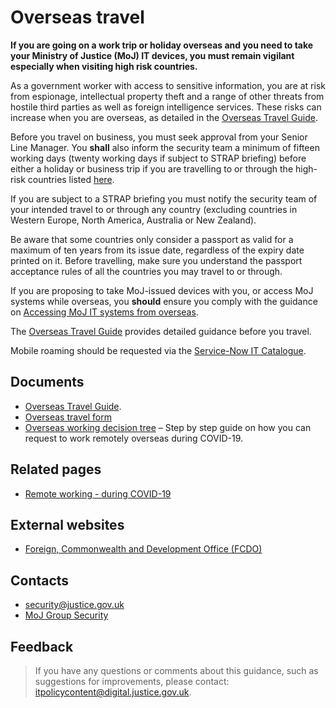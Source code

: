 # Overseas travel

**If you are going on a work trip or holiday overseas and you need to take your Ministry of Justice \(MoJ\) IT devices, you must remain vigilant especially when visiting high risk countries.**

As a government worker with access to sensitive information, you are at risk from espionage, intellectual property theft and a range of other threats from hostile third parties as well as foreign intelligence services. These risks can increase when you are overseas, as detailed in the [Overseas Travel Guide](./gs/overseas-travel-guide-v1-6-aug-2022.docx).

Before you travel on business, you must seek approval from your Senior Line Manager. You **shall** also inform the security team a minimum of fifteen working days \(twenty working days if subject to STRAP briefing\) before either a holiday or business trip if you are travelling to or through the high-risk countries listed [here](accessing-moj-it-systems-from-overseas.md#part-one).

If you are subject to a STRAP briefing you must notify the security team of your intended travel to or through any country \(excluding countries in Western Europe, North America, Australia or New Zealand\).

Be aware that some countries only consider a passport as valid for a maximum of ten years from its issue date, regardless of the expiry date printed on it. Before travelling, make sure you understand the passport acceptance rules of all the countries you may travel to or through.

If you are proposing to take MoJ-issued devices with you, or access MoJ systems while overseas, you **should** ensure you comply with the guidance on [Accessing MoJ IT systems from overseas](accessing-moj-it-systems-from-overseas.md).

The [Overseas Travel Guide](./gs/overseas-travel-guide-v1-6-aug-2022.docx) provides detailed guidance before you travel.

Mobile roaming should be requested via the [Service-Now IT Catalogue](https://mojprod.service-now.com/moj_sp).

## Documents

-   [Overseas Travel Guide](./gs/overseas-travel-guide-v1-6-aug-2022.docx).
-   [Overseas travel form](/gs/overseas-travel-form.docx)
-   [Overseas working decision tree](https://intranet.justice.gov.uk/documents/2020/09/overseas-working-decision-tree.docx) – Step by step guide on how you can request to work remotely overseas during COVID-19.

## Related pages

-   [Remote working - during COVID-19](https://intranet.justice.gov.uk/guidance/security/emergencies/coronavirus-guidance/security/remote-working/)

## External websites

-   [Foreign, Commonwealth and Development Office \(FCDO\)](https://www.gov.uk/government/organisations/foreign-commonwealth-office)

## Contacts

-   [security@justice.gov.uk](mailto:security@justice.gov.uk)
-   [MoJ Group Security](mailto:mojgroupsecurity@justice.gov.uk)

## Feedback

> If you have any questions or comments about this guidance, such as suggestions for improvements, please contact: [itpolicycontent@digital.justice.gov.uk](mailto:itpolicycontent@digital.justice.gov.uk).

